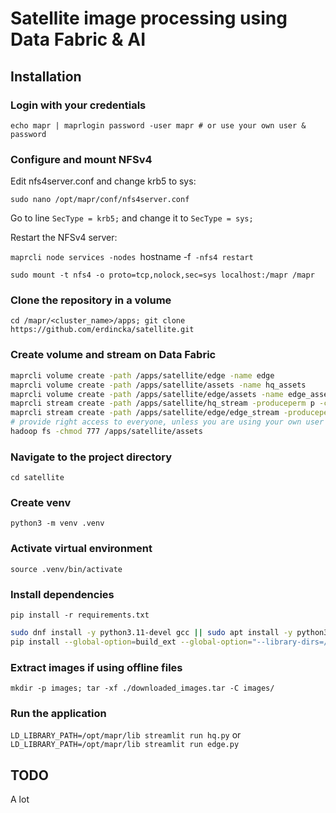 # Satellite image processing using Data Fabric & AI

## Installation

### Login with your credentials

`echo mapr | maprlogin password -user mapr # or use your own user & password`

### Configure and mount NFSv4

Edit nfs4server.conf and change krb5 to sys:

`sudo nano /opt/mapr/conf/nfs4server.conf`

Go to line `SecType = krb5;` and change it to `SecType = sys;`

Restart the NFSv4 server:

`maprcli node services -nodes `hostname -f` -nfs4 restart`

`sudo mount -t nfs4 -o proto=tcp,nolock,sec=sys localhost:/mapr /mapr`


### Clone the repository in a volume

`cd /mapr/<cluster_name>/apps; git clone https://github.com/erdincka/satellite.git`

### Create volume and stream on Data Fabric

```bash
maprcli volume create -path /apps/satellite/edge -name edge
maprcli volume create -path /apps/satellite/assets -name hq_assets
maprcli volume create -path /apps/satellite/edge/assets -name edge_assets
maprcli stream create -path /apps/satellite/hq_stream -produceperm p -consumeperm p -topicperm p
maprcli stream create -path /apps/satellite/edge/edge_stream -produceperm p -consumeperm p -topicperm p
# provide right access to everyone, unless you are using your own user for creating the volumes
hadoop fs -chmod 777 /apps/satellite/assets
```

### Navigate to the project directory

`cd satellite`

### Create venv

`python3 -m venv .venv`

### Activate virtual environment

`source .venv/bin/activate`

### Install dependencies

`pip install -r requirements.txt`

```bash
sudo dnf install -y python3.11-devel gcc || sudo apt install -y python3-dev gcc
pip install --global-option=build_ext --global-option="--library-dirs=/opt/mapr/lib" --global-option="--include-dirs=/opt/mapr/include/" mapr-streams-python
```

### Extract images if using offline files

`mkdir -p images; tar -xf ./downloaded_images.tar -C images/`

### Run the application

`LD_LIBRARY_PATH=/opt/mapr/lib streamlit run hq.py` or `LD_LIBRARY_PATH=/opt/mapr/lib streamlit run edge.py`

## TODO

A lot
